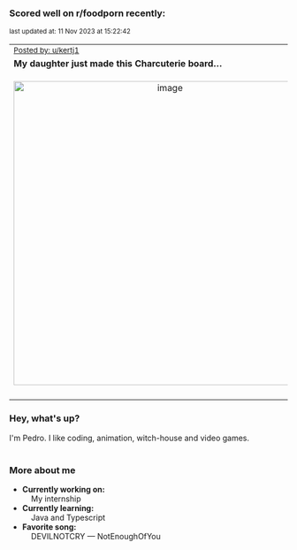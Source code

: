 ### Scored well on r/foodporn recently:

<p align="left"><sub>last updated at: 11 Nov 2023 at 15:22:42</sub></p>

|   |
| --- |
| <sub>[Posted by: u/kertj1][source]</sub> |
| **My daughter just made this Charcuterie board…** | 
|<p align="center"> <img alt="image" src="https://i.redd.it/rfnwao3loezb1.jpg" width="550" /> </p>|
|   |

### Hey, what's up?

I'm Pedro. I like coding, animation, witch-house and video games.<br><br>

### More about me
- **Currently working on:**  
&nbsp;&nbsp;&nbsp;&nbsp;My internship
- **Currently learning:**  
&nbsp;&nbsp;&nbsp;&nbsp;Java and Typescript
- **Favorite song:**  
&nbsp;&nbsp;&nbsp;&nbsp;DEVILNOTCRY — NotEnoughOfYou<br><br>

  



  
  
  
[linkedin]: https://linkedin.com/in/pedro-h-r-gomes-8a487b14a/
[gmail]: mailto:pilique11@gmail.com
[source]: https://reddit.com/r/FoodPorn/comments/17rq46g/my_daughter_just_made_this_charcuterie_board/
[redditAPI]: https://www.reddit.com/dev/api/